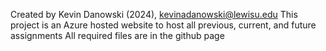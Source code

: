 Created by Kevin Danowski (2024), kevinadanowski@lewisu.edu
This project is an Azure hosted website to host all previous, current, and future assignments
All required files are in the github page
